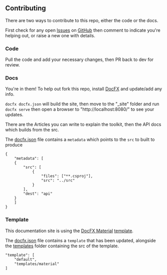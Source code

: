 ## Contributing

There are two ways to contribute to this repo, either the code or the docs.

First check for any open [Issues](https://github.com/FritzAndFriends/StreamDeckToolkit/issues) on [GitHub](https://github.com/FritzAndFriends/StreamDeckToolkit) then comment to indicate you're helping out, or raise a new one with details.

### Code

Pull the code and add your necessary changes, then PR back to dev for review.

### Docs

You're in them! To help out fork this repo, install [DocFX](https://dotnet.github.io/docfx/) and update/add any info.

`docfx docfx.json` will build the site, then move to the "_site" folder and run `docfx serve` then open a browser to "http://localhost:8080/" to see your updates.

There are the Articles you can write to explain the toolkit, then the API docs which builds from the src.

The [docfx.json](../docfx.json) file contains a `metadata` which points to the `src` to built to produce

    {
        "metadata": [
        {
            "src": [
                {
                    "files": ["**.csproj"],
                    "src": "../src"
                }
            ],
            "dest": "api"
        }
        ]
    }

### Template

This documentation site is using the [DocFX Material](https://ovasquez.github.io/docfx-material/) [template](https://dotnet.github.io/docfx/templates-and-plugins/templates-dashboard.html).

The [docfx.json](../docfx.json) file contains a `template` that has been updated, alongside the [templates](../tempaltes) folder containing the src of the template.

    "template": [
        "default",
        "templates/material"
    ]

